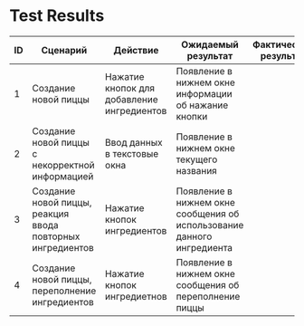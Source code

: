 # Test Results
| ID  | Сценарий | Действие | Ожидаемый результат | Фактический результат | Оценка |
| ------------- | ------------- | ------------- | ------------- | ------------- | ------------- |
| 1 | Создание новой пиццы | Нажатие кнопок для добавление ингредиентов | Появление в нижнем окне информации об нажание кнопки
| 2 | Создание новой пиццы с некорректной информацией | Ввод данных в текстовые окна  | Появление в нижнем окне текущего названия
| 3 | Создание новой пиццы, реакция ввода повторных ингредиентов | Нажатие кнопок ингредиентов  | Появление в нижнем окне сообщения об использование данного ингредиента
| 4 | Создание новой пиццы, переполнение ингредиентов | Нажатие кнопок ингредиетнов  | Появление в нижнем окне сообщения об переполнение пиццы


